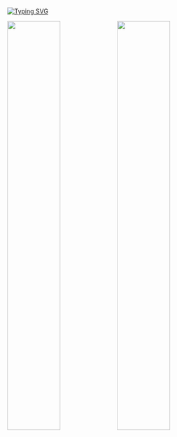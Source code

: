 <div align="left"/>
</br>

[![Typing SVG](https://readme-typing-svg.herokuapp.com?font=Oleo+Script&color=454545&duration=6000&size=36&center=left&vCenter=true&width=460&height=53&lines=%E3%80%80%E3%80%80Step+by+Step+:D+%E3%80%80%E3%80%80)](https://git.io/typing-svg)

<!-- profile -->
<img src="https://github-readme-stats.vercel.app/api?username=sense-g&show_icons=true&theme=radical&hide_border=false&bg_color=FCFCFC&icon_color=918FE0&text_color=747474&title_color=000000&custom_title=GitHub+Stats" width=49% />

<img src="https://github-readme-stats.vercel.app/api/top-langs?username=sense-g&layout=compact&custom_title=Used+Languages&langs_count=4" width=49% />
